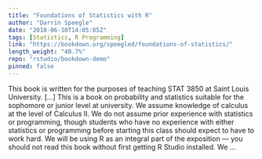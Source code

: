 ```yaml
---
title: "Foundations of Statistics with R"
author: "Darrin Speegle"
date: "2018-06-10T14:05:05Z"
tags: [Statistics, R Programming]
link: "https://bookdown.org/speegled/foundations-of-statistics/"
length_weight: "40.7%"
repo: "rstudio/bookdown-demo"
pinned: false
---
```


This book is written for the purposes of teaching STAT 3850 at Saint Louis University. [...] This is a book on probability and statistics suitable for the sophomore or junior level at university. We assume knowledge of calculus at the level of Calculus II. We do not assume prior experience with statistics or programming, though students who have no experience with either statistics or programming before starting this class should expect to have to work hard. We will be using R as an integral part of the exposition — you should not read this book without first getting R Studio installed. We ...
